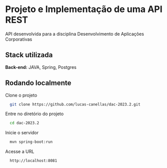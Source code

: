 # Projeto e Implementação de uma API REST

API desenvolvida para a disciplina Desenvolvimento de Aplicações Corporativas


## Stack utilizada


**Back-end:** JAVA, Spring, Postgres


## Rodando localmente

Clone o projeto

```bash
  git clone https://github.com/lucas-canellas/dac-2023.2.git
```

Entre no diretório do projeto

```bash
  cd dac-2023.2
```



Inicie o servidor

```bash
  mvn spring-boot:run
```

Acesse a URL

```bash
  http://localhost:8081
```

